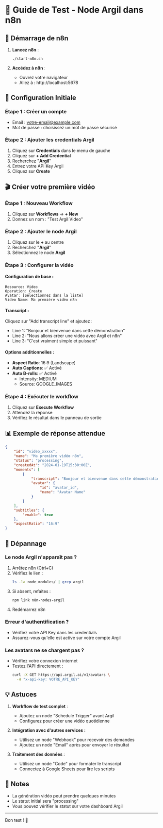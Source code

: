 # 🧪 Guide de Test - Node Argil dans n8n

## 🚀 Démarrage de n8n

1. **Lancez n8n** :

    ```bash
    ./start-n8n.sh
    ```

2. **Accédez à n8n** :
    - Ouvrez votre navigateur
    - Allez à : http://localhost:5678

## 🔐 Configuration Initiale

### Étape 1 : Créer un compte

-   Email : votre-email@example.com
-   Mot de passe : choisissez un mot de passe sécurisé

### Étape 2 : Ajouter les credentials Argil

1. Cliquez sur **Credentials** dans le menu de gauche
2. Cliquez sur **+ Add Credential**
3. Recherchez "**Argil**"
4. Entrez votre API Key Argil
5. Cliquez sur **Create**

## 🎬 Créer votre première vidéo

### Étape 1 : Nouveau Workflow

1. Cliquez sur **Workflows** → **+ New**
2. Donnez un nom : "Test Argil Video"

### Étape 2 : Ajouter le node Argil

1. Cliquez sur le **+** au centre
2. Recherchez "**Argil**"
3. Sélectionnez le node **Argil**

### Étape 3 : Configurer la vidéo

#### Configuration de base :

```
Resource: Video
Operation: Create
Avatar: [Sélectionnez dans la liste]
Video Name: Ma première vidéo n8n
```

#### Transcript :

Cliquez sur "Add transcript line" et ajoutez :

-   Line 1: "Bonjour et bienvenue dans cette démonstration"
-   Line 2: "Nous allons créer une vidéo avec Argil et n8n"
-   Line 3: "C'est vraiment simple et puissant"

#### Options additionnelles :

-   **Aspect Ratio**: 16:9 (Landscape)
-   **Auto Captions**: ✅ Activé
-   **Auto B-rolls**: ✅ Activé
    -   Intensity: MEDIUM
    -   Source: GOOGLE_IMAGES

### Étape 4 : Exécuter le workflow

1. Cliquez sur **Execute Workflow**
2. Attendez la réponse
3. Vérifiez le résultat dans le panneau de sortie

## 📊 Exemple de réponse attendue

```json
{
    "id": "video_xxxxx",
    "name": "Ma première vidéo n8n",
    "status": "processing",
    "createdAt": "2024-01-19T15:30:00Z",
    "moments": [
        {
            "transcript": "Bonjour et bienvenue dans cette démonstration",
            "avatar": {
                "id": "avatar_id",
                "name": "Avatar Name"
            }
        }
    ],
    "subtitles": {
        "enable": true
    },
    "aspectRatio": "16:9"
}
```

## 🐛 Dépannage

### Le node Argil n'apparaît pas ?

1. Arrêtez n8n (Ctrl+C)
2. Vérifiez le lien :
    ```bash
    ls -la node_modules/ | grep argil
    ```
3. Si absent, refaites :
    ```bash
    npm link n8n-nodes-argil
    ```
4. Redémarrez n8n

### Erreur d'authentification ?

-   Vérifiez votre API Key dans les credentials
-   Assurez-vous qu'elle est active sur votre compte Argil

### Les avatars ne se chargent pas ?

-   Vérifiez votre connexion internet
-   Testez l'API directement :
    ```bash
    curl -X GET https://api.argil.ai/v1/avatars \
      -H "x-api-key: VOTRE_API_KEY"
    ```

## 💡 Astuces

1. **Workflow de test complet** :

    - Ajoutez un node "Schedule Trigger" avant Argil
    - Configurez pour créer une vidéo quotidienne

2. **Intégration avec d'autres services** :

    - Utilisez un node "Webhook" pour recevoir des demandes
    - Ajoutez un node "Email" après pour envoyer le résultat

3. **Traitement des données** :
    - Utilisez un node "Code" pour formater le transcript
    - Connectez à Google Sheets pour lire les scripts

## 📝 Notes

-   La génération vidéo peut prendre quelques minutes
-   Le statut initial sera "processing"
-   Vous pouvez vérifier le statut sur votre dashboard Argil

---

Bon test ! 🎉
